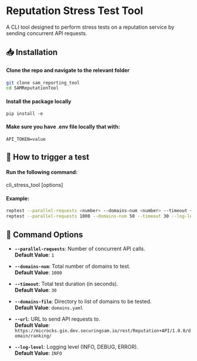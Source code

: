 
# **Reputation Stress Test Tool**

A CLI tool designed to perform stress tests on a reputation service by sending concurrent API requests.

## 📥 Installation 

#### Clone the repo and navigate to the relevant folder
```bash
git clone sam_reporting_tool
cd SAMReputationTool
```

#### Install the package locally
`pip install -e`

#### Make sure you have .env file locally that with: 
`API_TOKEN=value`

## 🚀 How to trigger a test

#### Run the following command:

cli_stress_tool [options]

#### Example:
```bash
reptest --parallel-requests <number> --domains-num <number> --timeout <seconds> --log-level <level>
reptest --parallel-requests 1000 --domains-num 50 --timeout 30 --log-level INFO
```

## 📄 Command Options

- **`--parallel-requests`**: Number of concurrent API calls.  
  **Default Value**: `1`

- **`--domains-num`**: Total number of domains to test.  
  **Default Value**: `1000`

- **`--timeout`**: Total test duration (in seconds).  
  **Default Value**: `30`

- **`--domains-file`**: Directory to list of domains to be tested.  
  **Default Value**: `domains.yaml`

- **`--url`**: URL to send API requests to.  
  **Default Value**: `https://microcks.gin.dev.securingsam.io/rest/Reputation+API/1.0.0/domain/ranking/`

- **`--log-level`**: Logging level (INFO, DEBUG, ERROR).  
  **Default Value**: `INFO`
